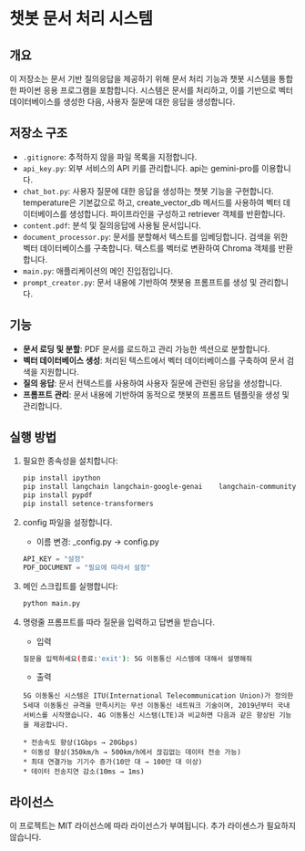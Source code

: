 
# 챗봇 문서 처리 시스템

## 개요
이 저장소는 문서 기반 질의응답을 제공하기 위해 문서 처리 기능과 챗봇 시스템을 통합한 파이썬 응용 프로그램을 포함합니다. 시스템은 문서를 처리하고, 이를 기반으로 벡터 데이터베이스를 생성한 다음, 사용자 질문에 대한 응답을 생성합니다.

## 저장소 구조
- `.gitignore`: 추적하지 않을 파일 목록을 지정합니다.
- `api_key.py`: 외부 서비스의 API 키를 관리합니다. api는 gemini-pro를 이용합니다.
- `chat_bot.py`: 사용자 질문에 대한 응답을 생성하는 챗봇 기능을 구현합니다. temperature은 기본값으로 하고, create_vector_db 메서드를 사용하여 벡터 데이터베이스를 생성합니다. 파이프라인을 구성하고 retriever 객체를 반환합니다.
- `content.pdf`: 분석 및 질의응답에 사용될 문서입니다.
- `document_processor.py`: 문서를 분할해서 텍스트를 임베딩합니다. 검색을 위한 벡터 데이터베이스를 구축합니다. 텍스트를 벡터로 변환하여 Chroma 객체를 반환합니다.
- `main.py`: 애플리케이션의 메인 진입점입니다. 
- `prompt_creator.py`: 문서 내용에 기반하여 챗봇용 프롬프트를 생성 및 관리합니다.

## 기능
- **문서 로딩 및 분할**: PDF 문서를 로드하고 관리 가능한 섹션으로 분할합니다.
- **벡터 데이터베이스 생성**: 처리된 텍스트에서 벡터 데이터베이스를 구축하여 문서 검색을 지원합니다.
- **질의 응답**: 문서 컨텍스트를 사용하여 사용자 질문에 관련된 응답을 생성합니다.
- **프롬프트 관리**: 문서 내용에 기반하여 동적으로 챗봇의 프롬프트 템플릿을 생성 및 관리합니다.

## 실행 방법
1. 필요한 종속성을 설치합니다:
   ```bash
   pip install ipython
   pip install langchain langchain-google-genai    langchain-community langchainhub langchain-chroma bs4
   pip install pypdf
   pip install setence-transformers
   ```
2. config 파일을 설정합니다.
   - 이름 변경: _config.py -> config.py
   ```py
   API_KEY = "설정"
   PDF_DOCUMENT = "필요에 따라서 설정"
   ```
3. 메인 스크립트를 실행합니다:
   ```bash
   python main.py
   ```
4. 명령줄 프롬프트를 따라 질문을 입력하고 답변을 받습니다.
   - 입력
   ```bash
   질문을 입력하세요(종료:'exit'): 5G 이동통신 시스템에 대해서 설명해줘
   ```
   
   - 출력
   ```
   5G 이동통신 시스템은 ITU(International Telecommunication Union)가 정의한 5세대 이동통신 규격을 만족시키는 무선 이동통신 네트워크 기술이며, 2019년부터 국내 서비스를 시작했습니다. 4G 이동통신 시스템(LTE)과 비교하면 다음과 같은 향상된 기능을 제공합니다.

   * 전송속도 향상(1Gbps → 20Gbps)
   * 이동성 향상(350km/h → 500km/h에서 끊김없는 데이터 전송 가능)
   * 최대 연결가능 기기수 증가(10만 대 → 100만 대 이상)
   * 데이터 전송지연 감소(10ms → 1ms)
   ```

## 라이선스
이 프로젝트는 MIT 라이선스에 따라 라이선스가 부여됩니다. 추가 라이센스가 필요하지 
않습니다.